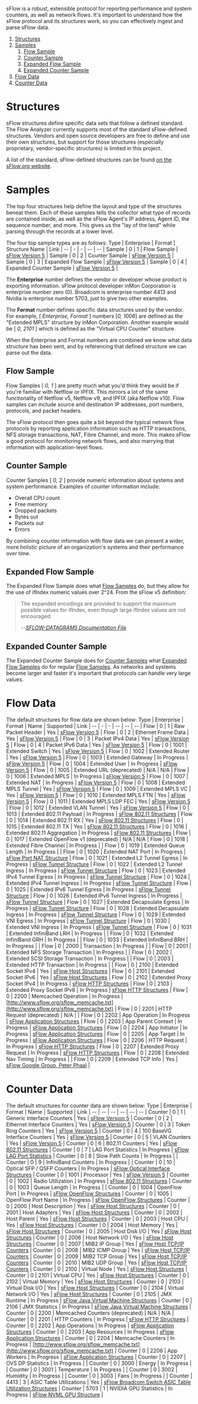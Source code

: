 sFlow is a robust, extensible protocol for reporting performance and system counters, as well as network flows. It's important to understand how the sFlow protocol and its structures work, so you can effectively ingest and parse sFlow data.

1. [Structures](#structures)
2. [Samples](#samples)
    1. [Flow Sample](#flow-sample)
    2. [Counter Sample](#counter-sample)
    3. [Expanded Flow Sample](#expanded-flow-sample)
    4. [Expanded Counter Sample](#expanded-counter-sample)
3. [Flow Data](#flow-data)
4. [Counter Data](#counter-data)

# Structures
sFlow structures define specific data sets that follow a defined standard. The Flow Analyzer currently supports most of the standard sFlow-defined structures. Vendors and open source developers are free to define and use their own structures, but support for those structures (especially proprietary, vendor-specific structures) is limited in this project.

A list of the standard, sFlow-defined structures can be found [on the sFlow.org website](http://www.sflow.org/developers/structures.php).

# Samples
The top four structures help define the layout and type of the structures beneat them. Each of these samples tells the collector what type of records are contained inside, as well as the sFlow Agent's IP address, Agent ID, the sequence number, and more. This gives us the "lay of the land" while parsing through the records at a lower level.

The four top sample types are as follows:
Type | Enterprise | Format | Structure Name | Link |
--          | - | -  | --                           | -- |
Sample      | 0 | 1  | Flow Sample                  | [sFlow Version 5](http://sflow.org/sflow_version_5.txt) |
Sample      | 0 | 2  | Counter Sample               | [sFlow Version 5](http://sflow.org/sflow_version_5.txt) |
Sample      | 0 | 3  | Expanded Flow Sample         | [sFlow Version 5](http://sflow.org/sflow_version_5.txt) |
Sample      | 0 | 4  | Expanded Counter Sample      | [sFlow Version 5](http://sflow.org/sflow_version_5.txt) |

The **Enterprise** number defines the vendor or developer whose product is exporting information. sFlow protocol developer inMon Corporation is enterprise number zero (0). Broadcom is enterprise number 4413 and Nvidia is enterprise number 5703, just to give two other examples.

The **Format** number defines specific data structures used by the vendor. For example, [ _Enterprise, Format_ ] numbers [_0, 1006_] are defined as the "Extended MPLS" structure by inMon Corporation. Another example would be [ _0, 2101_ ] which is defined as the "Virtual CPU Counter" structure.

When the Enterprise and Format numbers are combined we know what data structure has been sent, and by referencing that defined structure we can parse out the data.

## Flow Sample
Flow Samples [ _0, 1_ ] are pretty much what you'd think they would be if you're familiar with Netflow or IPFIX. This mirrors a lot of the same functionality of Netflow v5, Netflow v9, and IPFIX (aka Netflow v10). Flow samples can include source and destination IP addresses, port numbers, protocols, and packet headers. 

The sFlow protocol then goes quite a bit beyond the typical network flow protocols by reporting application information such as HTTP transactions, NFS storage transactions, NAT, Fibre Channel, and more. This makes sFlow a good protocol for monitoring network flows, and also marrying that information with application-level flows.

## Counter Sample
Counter Samples [ _0, 2_ ] provide numeric information about systems and system performance. Examples of counter information include: 
- Overall CPU count
- Free memory
- Dropped packets
- Bytes out
- Packets out
- Errors

By combining counter information with flow data we can present a wider, more holistic picture of an organization's systems and their performance over time.

## Expanded Flow Sample
The Expanded Flow Sample does what [Flow Samples](#flow-samples) do, but they allow for the use of ifIndex numeric values over 2^24. From the sFlow v5 definition:

> The expanded encodings are provided to support the maximum possible values for ifIndex, even though large ifIndex values are not encouraged.
>
> --<cite>[SFLOW-DATAGRAM5 Documentation File](http://sflow.org/SFLOW-DATAGRAM5.txt)</cite>

## Expanded Counter Sample
The Expanded Counter Sample does for [Counter Samples](#counter-samples) what [Expanded Flow Samples](#expanded-flow-samples) do for regular [Flow Samples](#flow-samples). As networks and systems become larger and faster it's important that protocols can handle very large values.

# Flow Data
The default structures for flow data are shown below:
Type | Enterprise | Format | Name | Supported | Link |
--      | - | -     | --                                | --            | -- |
Flow    | 0 | 1     | Raw Packet Header                 | Yes           | [sFlow Version 5](http://sflow.org/sflow_version_5.txt) |
Flow    | 0 | 2     | Ethernet Frame Data               | Yes           | [sFlow Version 5](http://sflow.org/sflow_version_5.txt) |
Flow    | 0 | 3     | Packet IPv4 Data                  | Yes           | [sFlow Version 5](http://sflow.org/sflow_version_5.txt) |
Flow    | 0 | 4     | Packet IPv6 Data                  | Yes           | [sFlow Version 5](http://sflow.org/sflow_version_5.txt) |
Flow    | 0 | 1001  | Extended Switch                   | Yes           | [sFlow Version 5](http://sflow.org/sflow_version_5.txt) |
Flow    | 0 | 1002  | Extended Router                   | Yes           | [sFlow Version 5](http://sflow.org/sflow_version_5.txt) |
Flow    | 0 | 1003  | Extended Gateway                  | In Progress   | [sFlow Version 5](http://sflow.org/sflow_version_5.txt) |
Flow    | 0 | 1004  | Extended User                     | In Progress   | [sFlow Version 5](http://sflow.org/sflow_version_5.txt) |
Flow    | 0 | 1005  | Extended URL (deprecated)         | N/A           | N/A |
Flow    | 0 | 1006  | Extended MPLS                     | In Progress   | [sFlow Version 5](http://sflow.org/sflow_version_5.txt) |
Flow    | 0 | 1007  | Extended NAT                      | In Progress   | [sFlow Version 5](http://sflow.org/sflow_version_5.txt) |
Flow    | 0 | 1008  | Extended MPLS Tunnel              | Yes           | [sFlow Version 5](http://sflow.org/sflow_version_5.txt) |
Flow    | 0 | 1009  | Extended MPLS VC                  | Yes           | [sFlow Version 5](http://sflow.org/sflow_version_5.txt) |
Flow    | 0 | 1010  | Extended MPLS FTN                 | Yes           | [sFlow Version 5](http://sflow.org/sflow_version_5.txt) |
Flow    | 0 | 1011  | Extended MPLS LDP FEC             | Yes           | [sFlow Version 5](http://sflow.org/sflow_version_5.txt) |
Flow    | 0 | 1012  | Extended VLAN Tunnel              | Yes           | [sFlow Version 5](http://sflow.org/sflow_version_5.txt) |
Flow    | 0 | 1013  | Extended 802.11 Payload           | In Progress   | [sFlow 802.11 Structures](http://www.sflow.org/sflow_80211.txt) |
Flow    | 0 | 1014  | Extended 802.11 RX                | Yes           | [sFlow 802.11 Structures](http://www.sflow.org/sflow_80211.txt) |
Flow    | 0 | 1015  | Extended 802.11 TX                | Yes           | [sFlow 802.11 Structures](http://www.sflow.org/sflow_80211.txt) |
Flow    | 0 | 1016  | Extended 802.11 Aggregation       | In Progress   | [sFlow 802.11 Structures](http://www.sflow.org/sflow_80211.txt) |
Flow    | 0 | 1017  | Extended OpenFlow v1 (deprecated) | N/A           | N/A |
Flow    | 0 | 1018  | Extended Fibre Channel            | In Progress   | []() |
Flow    | 0 | 1019  | Extended Queue Length             | In Progress   | []() |
Flow    | 0 | 1020  | Extended NAT Port                 | In Progress   | [sFlow Port NAT Structure](http://www.sflow.org/sflow_pnat.txt) |
Flow    | 0 | 1021  | Extended L2 Tunnel Egress         | In Progress   | [sFlow Tunnel Structure](http://www.sflow.org/sflow_tunnels.txt) |
Flow    | 0 | 1022  | Extended L2 Tunnel Ingress        | In Progress   | [sFlow Tunnel Structure](http://www.sflow.org/sflow_tunnels.txt) |
Flow    | 0 | 1023  | Extended IPv4 Tunnel Egress       | In Progress   | [sFlow Tunnel Structure](http://www.sflow.org/sflow_tunnels.txt) |
Flow    | 0 | 1024  | Extended IPv4 Tunnel Ingress      | In Progress   | [sFlow Tunnel Structure](http://www.sflow.org/sflow_tunnels.txt) |
Flow    | 0 | 1025  | Extended IPv6 Tunnel Egress       | In Progress   | [sFlow Tunnel Structure](http://www.sflow.org/sflow_tunnels.txt) |
Flow    | 0 | 1026  | Extended IPv6 Tunnel Ingress      | In Progress   | [sFlow Tunnel Structure](http://www.sflow.org/sflow_tunnels.txt) |
Flow    | 0 | 1027  | Extended Decapsulate Egress       | In Progress   | [sFlow Tunnel Structure](http://www.sflow.org/sflow_tunnels.txt) |
Flow    | 0 | 1028  | Extended Decapsulate Ingress      | In Progress   | [sFlow Tunnel Structure](http://www.sflow.org/sflow_tunnels.txt) |
Flow    | 0 | 1029  | Extended VNI Egress               | In Progress   | [sFlow Tunnel Structure](http://www.sflow.org/sflow_tunnels.txt) |
Flow    | 0 | 1030  | Extended VNI Ingress              | In Progress   | [sFlow Tunnel Structure](http://www.sflow.org/sflow_tunnels.txt) |
Flow    | 0 | 1031  | Extended InfiniBand LRH           | In Progress   | []() |
Flow    | 0 | 1032  | Extended InfiniBand GRH           | In Progress   | []() |
Flow    | 0 | 1033  | Extended InfiniBand BRH           | In Progress   | []() |
Flow    | 0 | 2000  | Transaction                       | In Progress   | []() |
Flow    | 0 | 2001  | Extended NFS Storage Transaction  | In Progress   | []() |
Flow    | 0 | 2002  | Extended SCSI Storage Transaction | In Progress   | []() |
Flow    | 0 | 2003  | Extended HTTP Transaction         | In Progress   | []() |
Flow    | 0 | 2100  | Extended Socket IPv4              | Yes           | [sFlow Host Structures](http://www.sflow.org/sflow_host.txt) |
Flow    | 0 | 2101  | Extended Socket IPv6              | Yes           | [sFlow Host Structures](http://www.sflow.org/sflow_host.txt) |
Flow    | 0 | 2102  | Extended Proxy Socket IPv4        | In Progress   | [sFlow HTTP Structures](http://www.sflow.org/sflow_http.txt) |
Flow    | 0 | 2103  | Extended Proxy Socket IPv6        | In Progress   | [sFlow HTTP Structures](http://www.sflow.org/sflow_http.txt) |
Flow    | 0 | 2200  | Memcached Operation               | In Progress   | [http://www.sflow.org/sflow_memcache.txt](http://www.sflow.org/sflow_memcache.txt) |
Flow    | 0 | 2201  | HTTP Request (deprecated)         | N/A           | []() |
Flow    | 0 | 2202  | App Operation                     | In Progress   | [sFlow Application Structures](http://www.sflow.org/sflow_application.txt) |
Flow    | 0 | 2203  | App Parent Context                | In Progress   | [sFlow Application Structures](http://www.sflow.org/sflow_application.txt) |
Flow    | 0 | 2204  | App Initiator                     | In Progress   | [sFlow Application Structures](http://www.sflow.org/sflow_application.txt) |
Flow    | 0 | 2205  | App Target                        | In Progress   | [sFlow Application Structures](http://www.sflow.org/sflow_application.txt) |
Flow    | 0 | 2206  | HTTP Request                      | In Progress   | [sFlow HTTP Structures](http://www.sflow.org/sflow_http.txt) |
Flow    | 0 | 2207  | Extended Proxy Request            | In Progress   | [sFlow HTTP Structures](http://www.sflow.org/sflow_http.txt) |
Flow    | 0 | 2208  | Extended Nav Timing               | In Progress   | []() |
Flow    | 0 | 2209  | Extended TCP Info                 | Yes           | [sFlow Google Group, Peter Phaal](https://groups.google.com/forum/#!topic/sflow/JCG9iwacLZA) |

# Counter Data
The default structures for counter data are shown below:
Type | Enterprise | Format | Name | Supported | Link |
--          | --    | --    | --                                | --            | -- |
Counter     | 0     | 1     | Generic Interface Counters        | Yes           | [sFlow Version 5](http://sflow.org/sflow_version_5.txt) |
Counter     | 0     | 2     | Ethernet Interface Counters       | Yes           | [sFlow Version 5](http://sflow.org/sflow_version_5.txt) |
Counter     | 0     | 3     | Token Ring Counters               | Yes           | [sFlow Version 5](http://sflow.org/sflow_version_5.txt) |
Counter     | 0     | 4     | 100 BaseVG Interface Counters     | Yes           | [sFlow Version 5](http://sflow.org/sflow_version_5.txt) |
Counter     | 0     | 5     | VLAN Counters                     | Yes           | [sFlow Version 5](http://sflow.org/sflow_version_5.txt) |
Counter     | 0     | 6     | 802.11 Counters                   | Yes           | [sFlow 802.11 Structures](http://www.sflow.org/sflow_80211.txt) |
Counter     | 0     | 7     | LAG Port Statistics               | In Progress   | [sFlow LAG Port Statistics](http://www.sflow.org/sflow_lag.txt) |
Counter     | 0     | 8     | Slow Path Counts                  | In Progress   | []() |
Counter     | 0     | 9     | InfiniBand Counters               | In Progress   | []() |
Counter     | 0     | 10    | Optical SFP / QSFP Counters       | In Progress   | [sFlow Optical Interface Structures](http://www.sflow.org/sflow_optics.txt) |
Counter     | 0     | 1001  | Processor                         | Yes           | [sFlow Version 5](http://sflow.org/sflow_version_5.txt) |
Counter     | 0     | 1002  | Radio Utilization                 | In Progress   | [sFlow 802.11 Structures](http://www.sflow.org/sflow_80211.txt) |
Counter     | 0     | 1003  | Queue Length                      | In Progress   | []() |
Counter     | 0     | 1004  | OpenFlow Port                     | In Progress   | [sFlow OpenFlow Structures](http://www.sflow.org/sflow_openflow.txt) |
Counter     | 0     | 1005  | OpenFlow Port Name                | In Progress   | [sFlow OpenFlow Structures](http://www.sflow.org/sflow_openflow.txt) |
Counter     | 0     | 2000  | Host Description                  | Yes           | [sFlow Host Structures](http://www.sflow.org/sflow_host.txt) |
Counter     | 0     | 2001  | Host Adapters                     | Yes   | [sFlow Host Structures](http://www.sflow.org/sflow_host.txt) |
Counter     | 0     | 2002  | Host Parent                       | Yes           | [sFlow Host Structures](http://www.sflow.org/sflow_host.txt) |
Counter     | 0     | 2003  | Host CPU                          | Yes           | [sFlow Host Structures](http://www.sflow.org/sflow_host.txt) |
Counter     | 0     | 2004  | Host Memory                       | Yes           | [sFlow Host Structures](http://www.sflow.org/sflow_host.txt) |
Counter     | 0     | 2005  | Host Disk I/O                     | Yes           | [sFlow Host Structures](http://www.sflow.org/sflow_host.txt) |
Counter     | 0     | 2006  | Host Network I/O                  | Yes           | [sFlow Host Structures](http://www.sflow.org/sflow_host.txt) |
Counter     | 0     | 2007  | MIB2 IP Group                     | Yes           | [sFlow Host TCP/IP Counters](http://www.sflow.org/sflow_host_ip.txt) |
Counter     | 0     | 2008  | MIB2 ICMP Group                   | Yes           | [sFlow Host TCP/IP Counters](http://www.sflow.org/sflow_host_ip.txt) |
Counter     | 0     | 2009  | MIB2 TCP Group                    | Yes           | [sFlow Host TCP/IP Counters](http://www.sflow.org/sflow_host_ip.txt) |
Counter     | 0     | 2010  | MIB2 UDP Group                    | Yes           | [sFlow Host TCP/IP Counters](http://www.sflow.org/sflow_host_ip.txt) |
Counter     | 0     | 2100  | Virtual Node                      | Yes           | [sFlow Host Structures](http://www.sflow.org/sflow_host.txt) |
Counter     | 0     | 2101  | Virtual CPU                       | Yes           | [sFlow Host Structures](http://www.sflow.org/sflow_host.txt) |
Counter     | 0     | 2102  | Virtual Memory                    | Yes           | [sFlow Host Structures](http://www.sflow.org/sflow_host.txt) |
Counter     | 0     | 2103  | Virtual Disk I/O                  | Yes           | [sFlow Host Structures](http://www.sflow.org/sflow_host.txt) |
Counter     | 0     | 2104  | Virtual Network I/O               | Yes           | [sFlow Host Structures](http://www.sflow.org/sflow_host.txt) |
Counter     | 0     | 2105  | JMX Runtime                       | In Progress   | [sFlow Java Virtual Machine Structures](http://www.sflow.org/sflow_jvm.txt) |
Counter     | 0     | 2106  | JMX Statistics                    | In Progress   | [sFlow Java Virtual Machine Structures](http://www.sflow.org/sflow_jvm.txt) |
Counter     | 0     | 2200  | Memcached Counters (deprecated)   | N/A           | N/A |
Counter     | 0     | 2201  | HTTP Counters                     | In Progress   | [sFlow HTTP Structures](http://www.sflow.org/sflow_http.txt) |
Counter     | 0     | 2202  | App Operations                    | In Progress   | [sFlow Application Structures](http://www.sflow.org/sflow_application.txt) |
Counter     | 0     | 2203  | App Resources                     | In Progress   | [sFlow Application Structures](http://www.sflow.org/sflow_application.txt) |
Counter     | 0     | 2204  | Memcache Counters                 | In Progress   | [http://www.sflow.org/sflow_memcache.txt](http://www.sflow.org/sflow_memcache.txt) |
Counter     | 0     | 2206  | App Workers                       | In Progress   | [sFlow Application Structures](http://www.sflow.org/sflow_application.txt) |
Counter     | 0     | 2207  | OVS DP Statistics                 | In Progress   | []() |
Counter     | 0     | 3000  | Energy                            | In Progress   | []() |
Counter     | 0     | 3001  | Temperature                       | In Progress   | []() |
Counter     | 0     | 3002  | Humidity                          | In Progress   | []() |
Counter     | 0     | 3003  | Fans                              | In Progress   | []() |
Counter     | 4413  | 3     | ASIC Table Utilizations           | Yes           | [sFlow Broadcom Switch ASIC Table Utilization Structures](http://www.sflow.org/sflow_broadcom_tables.txt) |
Counter     | 5703  | 1     | NVIDIA GPU Statistics             | In Progress   | [sFlow NVML GPU Structure](http://www.sflow.org/sflow_nvml.txt) |
